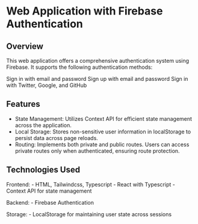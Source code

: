 # Web Application with Firebase Authentication
## Overview

This web application offers a comprehensive authentication system using Firebase. It supports the following authentication methods:

Sign in with email and password
Sign up with email and password
Sign in with Twitter, Google, and GitHub

## Features

- State Management: Utilizes Context API for efficient state management across the application.
- Local Storage: Stores non-sensitive user information in localStorage to persist data across page reloads.
- Routing: Implements both private and public routes. Users can access private routes only when authenticated, ensuring route protection.

## Technologies Used

Frontend:
    - HTML, Tailwindcss, Typescript
    - React with Typescript
    - Context API for state management

Backend:
    - Firebase Authentication

Storage:
    - LocalStorage for maintaining user state across sessions
